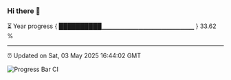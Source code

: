 ### Hi there 👋

⏳ Year progress { ██████████▁▁▁▁▁▁▁▁▁▁▁▁▁▁▁▁▁▁▁▁ } 33.62 %

---

⏰ Updated on Sat, 03 May 2025 16:44:02 GMT

![Progress Bar CI](https://github.com/IshwaranRudhara/GIT-ACTION/workflows/Progress%20Bar%20CI/badge.svg)

